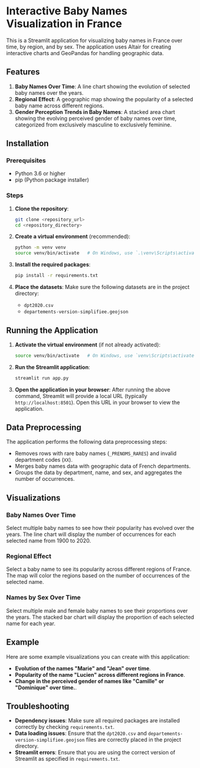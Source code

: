 # Interactive Baby Names Visualization in France

This is a Streamlit application for visualizing baby names in France over time, by region, and by sex. The application uses Altair for creating interactive charts and GeoPandas for handling geographic data.

## Features

1. **Baby Names Over Time**: A line chart showing the evolution of selected baby names over the years.
2. **Regional Effect**: A geographic map showing the popularity of a selected baby name across different regions.
3. **Gender Perception Trends in Baby Names**: A stacked area chart showing the evolving perceived gender of baby names over time, categorized from exclusively masculine to exclusively feminine.

## Installation

### Prerequisites

- Python 3.6 or higher
- pip (Python package installer)

### Steps

1. **Clone the repository**:
    ```bash
    git clone <repository_url>
    cd <repository_directory>
    ```

2. **Create a virtual environment** (recommended):
    ```bash
    python -m venv venv
    source venv/bin/activate   # On Windows, use `.\venv\Scripts\activate.ps1`
    ```

3. **Install the required packages**:
    ```bash
    pip install -r requirements.txt
    ```

4. **Place the datasets**:
    Make sure the following datasets are in the project directory:
    - `dpt2020.csv`
    - `departements-version-simplifiee.geojson`

## Running the Application

1. **Activate the virtual environment** (if not already activated):
    ```bash
    source venv/bin/activate   # On Windows, use `venv\Scripts\activate`
    ```

2. **Run the Streamlit application**:
    ```bash
    streamlit run app.py
    ```

3. **Open the application in your browser**:
    After running the above command, Streamlit will provide a local URL (typically `http://localhost:8501`). Open this URL in your browser to view the application.

## Data Preprocessing

The application performs the following data preprocessing steps:
- Removes rows with rare baby names (`_PRENOMS_RARES`) and invalid department codes (`XX`).
- Merges baby names data with geographic data of French departments.
- Groups the data by department, name, and sex, and aggregates the number of occurrences.

## Visualizations

### Baby Names Over Time
Select multiple baby names to see how their popularity has evolved over the years. The line chart will display the number of occurrences for each selected name from 1900 to 2020.

### Regional Effect
Select a baby name to see its popularity across different regions of France. The map will color the regions based on the number of occurrences of the selected name.

### Names by Sex Over Time
Select multiple male and female baby names to see their proportions over the years. The stacked bar chart will display the proportion of each selected name for each year.

## Example

Here are some example visualizations you can create with this application:
- **Evolution of the names "Marie" and "Jean" over time**.
- **Popularity of the name "Lucien" across different regions in France**.
- **Change in the perceived gender of names like "Camille" or "Dominique" over time.**.

## Troubleshooting

- **Dependency issues**: Make sure all required packages are installed correctly by checking `requirements.txt`.
- **Data loading issues**: Ensure that the `dpt2020.csv` and `departements-version-simplifiee.geojson` files are correctly placed in the project directory.
- **Streamlit errors**: Ensure that you are using the correct version of Streamlit as specified in `requirements.txt`.



